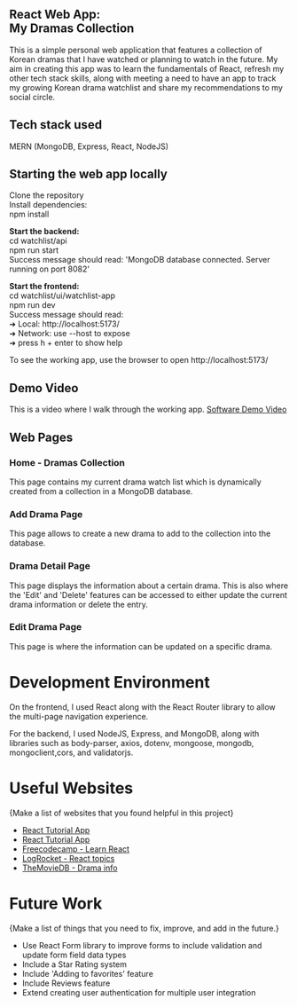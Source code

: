 ## React Web App: <br/>My Dramas Collection

This is a simple personal web application that features a collection of Korean dramas that I have watched or planning to watch in the future. My aim in creating this app was to learn the fundamentals of React, refresh my other tech stack skills, along with meeting a need to have an app to track my growing Korean drama watchlist and share my recommendations to my social circle.

## Tech stack used
MERN (MongoDB, Express, React, NodeJS)

## Starting the web app locally
Clone the repository<br />
Install dependencies:<br/>
npm install<br/>

<b>Start the backend:</b> <br/>
cd watchlist/api <br />
npm run start <br />
Success message should read: 'MongoDB database connected. Server running on port 8082'<br />

<b>Start the frontend:</b><br/>
cd watchlist/ui/watchlist-app<br />
npm run dev<br />
Success message should read:  <br />
  ➜  Local:   http://localhost:5173/<br />
  ➜  Network: use --host to expose<br />
  ➜  press h + enter to show help<br />

To see the working app, use the browser to open http://localhost:5173/ <br />

## Demo Video
This is a video where I walk through the working app.
[Software Demo Video](http://youtube.link.goes.here)

## Web Pages
### Home - Dramas Collection
This page contains my current drama watch list which is dynamically created from a collection in a MongoDB database.

### Add Drama Page
This page allows to create a new drama to add to the collection into the database.

### Drama Detail Page
This page displays the information about a certain drama. This is also where the 'Edit' and 'Delete' features can be accessed to either update the current drama information or delete the entry.

### Edit Drama Page
This page is where the information can be updated on a specific drama.

# Development Environment

On the frontend, I used React along with the React Router library to allow the multi-page navigation experience.

For the backend, I used NodeJS, Express, and MongoDB, along with libraries such as body-parser, axios, dotenv, mongoose, mongodb, mongoclient,cors, and validatorjs.

# Useful Websites

{Make a list of websites that you found helpful in this project}
* [React Tutorial App](https://react.dev/)
* [React Tutorial App](https://react-tutorial.app/)
* [Freecodecamp - Learn React](https://www.freecodecamp.org/news/how-to-learn-react-step-by-step/)
* [LogRocket - React topics](https://blog.logrocket.com/dev)
* [TheMovieDB - Drama info](https://blog.logrocket.com/dev)

# Future Work

{Make a list of things that you need to fix, improve, and add in the future.}
* Use React Form library to improve forms to include validation and update form field data types
* Include a Star Rating system
* Include 'Adding to favorites' feature
* Include Reviews feature 
* Extend creating user authentication for multiple user integration